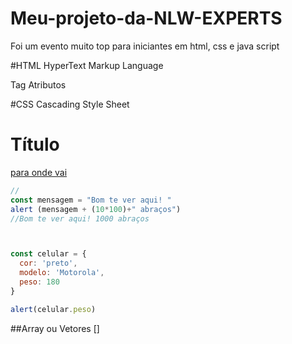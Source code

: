 # Meu-projeto-da-NLW-EXPERTS
Foi um evento muito top para iniciantes em html, css e java script

#HTML
HyperText Markup Language

Tag
Atributos

#CSS
Cascading Style Sheet

<h1>Título</h1>
<a href="https://google.com"> para onde vai </a>


```js
//
const mensagem = "Bom te ver aqui! "
alert (mensagem + (10*100)+" abraços")
//Bom te ver aqui! 1000 abraços



const celular = {
  cor: 'preto',
  modelo: 'Motorola',
  peso: 180
}

alert(celular.peso)
```

##Array ou Vetores 
[]